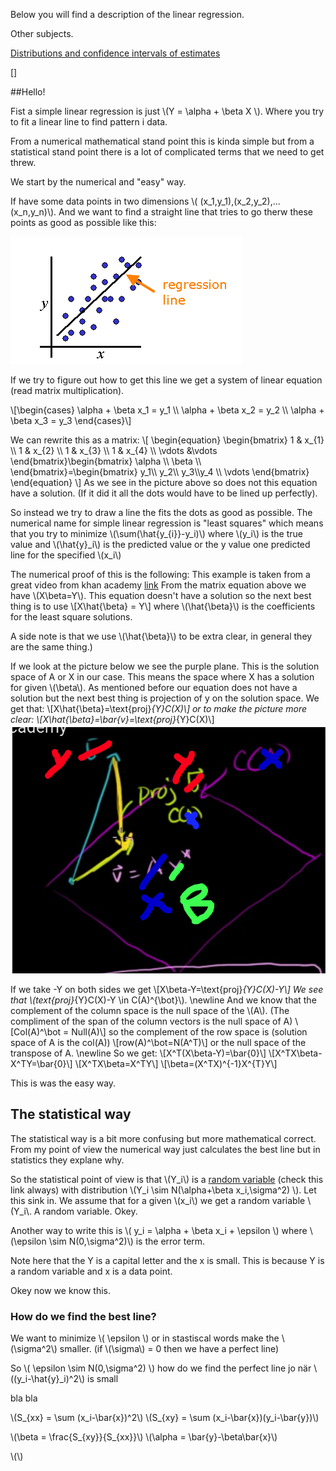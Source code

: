 Below you will find a description of the linear regression.

Other subjects.

[Distributions and confidence intervals of estimates](estimates.md)

[]


##Hello!

Fist a simple linear regression is just \\(Y = \alpha + \beta X \\). Where you try to fit a linear line to find pattern i data.

From a numerical mathematical stand point this is kinda simple but from a statistical stand point there is a lot of complicated terms that we need to get threw.

We start by the numerical and "easy" way.

If have some data points in two dimensions \\( (x_1,y_1),(x_2,y_2),...(x_n,y_n)\\). And we want to find a straight line that tries to go therw these points as good as possible like this:

![linear regression pic](linear_regression_line.png)

If we try to figure out how to get this line we get a system of linear equation (read matrix multiplication).

\\[\begin{cases} \alpha + \beta x_1 = y_1 \\\\ \alpha + \beta x_2 = y_2 \\\\ \alpha + \beta x_3 = y_3 \end{cases}\\]


We can rewrite this as a matrix:
\\[
\begin{equation}
\begin{bmatrix}
1 & x_{1} \\\\ 1 & x_{2} \\\\ 1 & x_{3} \\\\ 1 & x_{4} \\\\ \vdots &\vdots
\end{bmatrix}\begin{bmatrix}
\alpha \\\\ \beta \\\\
\end{bmatrix}=\begin{bmatrix}
y_1\\\\ y_2\\\\
y_3\\\\y_4 \\\\ \vdots
\end{bmatrix}
\end{equation}
\\]
As we see in the picture above so does not this equation have a solution. (If it did it all the dots would have to be lined up perfectly).

So instead we try to draw a line the fits the dots as good as possible. The numerical name for simple linear regression is "least squares" which means that you try to minimize \\(\sum(\hat{y_{i}}-y_i)\\)
where \\(y_i\\) is the true value and \\(\hat{y}_i\\) is the predicted value or the y value one predicted line for the specified \\(x_i\\)

The numerical proof of this is the following:
This example is taken from a great video from khan academy [link](https://www.khanacademy.org/math/linear-algebra/alternate-bases/orthogonal-projections/v/linear-algebra-least-squares-approximation)
From the matrix equation above we have \\(X\beta=Y\\). This equation doesn't have a solution so the next best thing is to use
\\[X\hat{\beta} = Y\\] where \\(\hat{\beta}\\) is the coefficients for the least square solutions.

A side note is that we use \\(\hat{\beta}\\) to be extra clear, in general they are the same thing.)

If we look at the picture below we see the purple plane. This is the solution space of A or X in our case. This means the space where X has a solution for given \\(\beta\\). As mentioned before our equation does not have a solution but the next best thing is projection of y on the solution space.
We get that:
\\[X\hat{\beta}=\text{proj}_{Y}C(X)\\]
or to make the picture more clear:
\\[X\hat{\beta}=\bar{v}=\text{proj}_{Y}C(X)\\]
![linear regression pic](leastproof.png)

If we take -Y on both sides we get \\[X\beta-Y=\text{proj}_{Y}C(X)-Y\\]
We see that \\(text{proj}_{Y}C(X)-Y \in C(A)^{\bot}\\).
\newline
And we know that the complement of the column space is the null space of the \\(A\\). (The compliment of the span of the column vectors is the null space of A)
\\[Col(A)^\bot = Null(A)\\]
so the complement of the row space is (solution space of A is the col(A))
\\[row(A)^\bot=N(A^T)\\] or the null space of the transpose of A.
\newline
So we get:
\\[X^T(X\beta-Y)=\bar{0}\\]
\\[X^TX\beta-X^TY=\bar{0}\\]
\\[X^TX\beta=X^TY\\]
\\[\beta=(X^TX)^{-1}X^{T}Y\\]


This is was the easy way.

## The statistical way
The statistical way is a bit more confusing but more mathematical correct. From my point of view the numerical way just calculates the best line but in statistics they explane why.

So the statistical point of view is that \\(Y_i\\) is a [random variable](datascience/statistics/index.md) (check this link always) with distribution \\(Y_i \sim N(\alpha+\beta x_i,\sigma^2) \\). Let this sink in. We assume that for a given \\(x_i\\) we get a random variable \\(Y_i\\. A random variable. Okey.

Another way to write this is \\( y_i = \alpha + \beta x_i + \epsilon \\) where \\(\epsilon \sim N(0,\sigma^2)\\) is the error term.

Note here that the Y is a capital letter and the x is small. This is because Y is a random variable and x is a data point.

Okey now we know this.

### How do we find the best line?

We want to minimize \\( \epsilon \\) or in stastiscal words make the \\(\sigma^2\\) smaller. (if \\(\sigma\\) = 0 then we have a perfect line)

So \\( \epsilon \sim N(0,\sigma^2) \\) how do we find the perfect line jo när \\((y_i-\hat{y}_i)^2\\) is small


bla bla


\\(S_{xx} = \sum (x_i-\bar{x})^2\\)
\\(S_{xy} = \sum (x_i-\bar{x})(y_i-\bar{y})\\)


\\(\beta = \frac{S_{xy}}{S_{xx}}\\)
\\(\alpha = \bar{y}-\beta\bar{x}\\)





























\\(\\)
